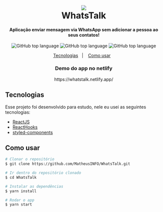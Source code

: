 <h1 align="center">
      <img src="https://user-images.githubusercontent.com/48860569/81436724-55b3c280-9140-11ea-85b2-18114588ecda.png"/>
      <br>
      WhatsTalk
</h1>

<h4 align="center">
          Aplicação enviar mensagem via WhatsApp sem adicionar a pessoa ao seus contatos!
        </h4>
        <p align="center">
          <img alt="GitHub top language" src="https://user-images.githubusercontent.com/48860569/81436509-01104780-9140-11ea-9d88-2ef6decd5ead.png">
          <img alt="GitHub top language" src="https://user-images.githubusercontent.com/48860569/81436516-01a8de00-9140-11ea-9192-4c8a698d554f.png">
          <img alt="GitHub top language" src="https://user-images.githubusercontent.com/48860569/81436513-01a8de00-9140-11ea-892c-f726d8d94ee8.png">
        </p>

<p align="center">
          <a href="#tecnologias">Tecnologias</a>&nbsp;&nbsp;&nbsp;|&nbsp;&nbsp;&nbsp;
          <a href="#como-usar">Como usar</a>&nbsp;&nbsp;&nbsp;
        </p>


<h3 align="center">
            Demo do app no netlify
        </h3>

<p align="center">https://whatstalk.netlify.app/</p>

## Tecnologias

Esse projeto foi desenvolvido para estudo, nele eu usei as seguintes tecnologias:

-  [ReactJS](https://reactjs.org/)
-  [ReactHooks](https://github.com/rehooks/awesome-react-hooks)
-  [styled-components](https://www.styled-components.com/)

## Como usar

```bash
# Clonar o repositório
$ git clone https://github.com/MatheusINFO/WhatsTalk.git

# Ir dentro do repositório clonado
$ cd WhatsTalk

# Instalar as dependências
$ yarn install

# Rodar o app
$ yarn start
```
